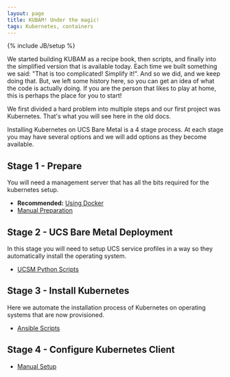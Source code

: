 ```yaml
---
layout: page
title: KUBAM! Under the magic!
tags: Kubernetes, containers
---
```

{% include JB/setup %}

We started building KUBAM as a recipe book, then scripts, and finally into the simplified version that is available today.  Each time we built something we said:  "That is too complicated!  Simplify it!".  And so we did, and we keep doing that.  But, we left some history here, so you can get an idea of what the code is actually doing.  If you are the person that likes to play at home, this is perhaps the place for you to start!

We first divided a hard problem into multiple steps and our first project was Kubernetes.  That's what you will see here in the old docs. 

Installing Kubernetes on UCS Bare Metal is a 4 stage process.   At each stage you may have several options and we will add options as they become available.  
## Stage 1 - Prepare 
You will need a management server that has all the bits required for the kubernetes setup.

* __Recommended:__ [Using Docker](/kubam/stage1/docker)  
* [Manual Preparation](/kubam/stage1/manual)

## Stage 2 - UCS Bare Metal Deployment

In this stage you will need to setup UCS service profiles in a way so they automatically install the operating system. 

* [UCSM Python Scripts](/kubam/stage2/python)

## Stage 3 - Install Kubernetes

Here we automate the installation process of Kubernetes on operating systems that are now provisioned. 

* [Ansible Scripts](/kubam/stage3/ansible)

## Stage 4 - Configure Kubernetes Client

* [Manual Setup](/kubam/stage4/manual)

